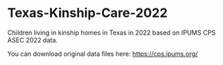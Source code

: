 # Texas-Kinship-Care-2022
Children living in kinship homes in Texas in 2022 based on IPUMS CPS ASEC 2022 data.

You can download original data files here: https://cps.ipums.org/ </a>
